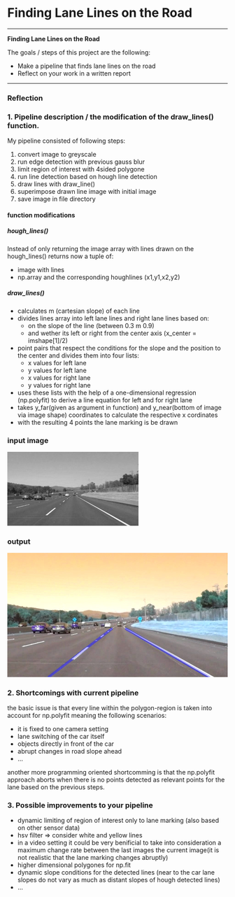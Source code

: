 
# **Finding Lane Lines on the Road** 

---

**Finding Lane Lines on the Road**

The goals / steps of this project are the following:

* Make a pipeline that finds lane lines on the road
* Reflect on your work in a written report


[//]: # (Image References)

[image1]: ./examples/grayscale.jpg "Grayscale"
[image2]: ./test_images_output/outputsolidWhiteCurve.jpg
---

### Reflection

### 1. Pipeline description / the modification of the draw_lines() function.

My pipeline consisted of following steps:

1. convert image to greyscale 
2. run edge detection with previous gauss blur 
3. limit region of interest with 4sided polygone
4. run line detection based on hough line detection
5. draw lines with draw_line()
5. superimpose drawn line image with initial image
6. save image in file directory  

#### function modifications
##### hough_lines()

Instead of only returning the image array with lines drawn on the hough_lines() returns now a tuple of:

- image with lines 
- np.array and the corresponding houghlines (x1,y1,x2,y2)


##### draw_lines()
- calculates m (cartesian slope) of each line
- divides lines array into left lane lines and right lane lines based on:
	- on the slope of the line (between 0.3 m 0.9) 
	- and wether its left or right from the center axis (x_center = imshape[1]/2) 
- point pairs that respect the conditions for the slope and the position to the center and divides them into four lists:
	- x values for left lane
	- y values for left lane
	- x values for right lane
	- y values for right lane
- uses these lists with the help of a one-dimensional regression (np.polyfit) to derive a line equation for left and for right lane
- takes y_far(given as argument in function) and y_near(bottom of image via image shape) coordinates to calculate the respective x cordinates 
- with the resulting 4 points the lane marking is be drawn

### input image
![before][image1]
### output
![after][image2]

### 2. Shortcomings with current pipeline

the basic issue is that every line within the polygon-region is taken into account for np.polyfit meaning the following scenarios:
- it is fixed to one camera setting
- lane switching of the car itself
- objects directly in front of the car 
- abrupt changes in road slope ahead
- ...

another more programming oriented shortcomming is that the np.polyfit approach aborts when there is no points detected as relevant points for the lane based on the previous steps. 

### 3. Possible improvements to your pipeline

- dynamic limiting of region of interest only to lane marking (also based on other sensor data)
- hsv filter => consider white and yellow lines
- in a video setting it could be very benificial to take into consideration a maximum change rate between the last images the current image(it is not realistic that the lane marking changes abruptly)
- higher dimensional polygones for np.fit
- dynamic slope conditions for the detected lines (near to the car lane slopes do not vary as much as distant slopes of hough detected lines)
- ...